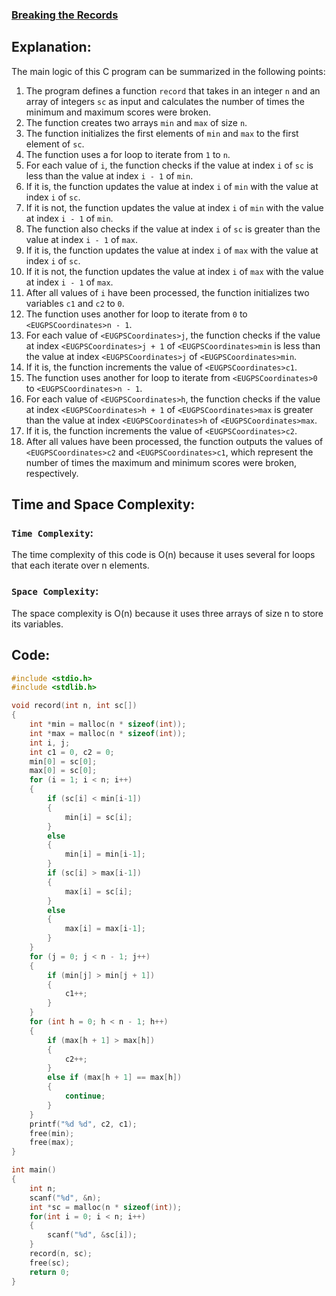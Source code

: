 ### [Breaking the Records](https://www.hackerrank.com/challenges/breaking-best-and-worst-records/problem)

## Explanation:
The main logic of this C program can be summarized in the following points:
1. The program defines a function `record` that takes in an integer `n` and an array of integers `sc` as input and calculates the number of times the minimum and maximum scores were broken.
2. The function creates two arrays `min` and `max` of size `n`.
3. The function initializes the first elements of `min` and `max` to the first element of `sc`.
4. The function uses a for loop to iterate from `1` to `n`.
5. For each value of `i`, the function checks if the value at index `i` of `sc` is less than the value at index `i - 1` of `min`.
6. If it is, the function updates the value at index `i` of `min` with the value at index `i` of `sc`.
7. If it is not, the function updates the value at index `i` of `min` with the value at index `i - 1` of `min`.
8. The function also checks if the value at index `i` of `sc` is greater than the value at index `i - 1` of `max`.
9. If it is, the function updates the value at index `i` of `max` with the value at index `i` of `sc`.
10. If it is not, the function updates the value at index `i` of `max` with the value at index `i - 1` of `max`.
11. After all values of `i` have been processed, the function initializes two variables `c1` and `c2` to `0`.
12. The function uses another for loop to iterate from `0` to `<EUGPSCoordinates>n - 1`.
13. For each value of `<EUGPSCoordinates>j`, the function checks if the value at index `<EUGPSCoordinates>j + 1` of `<EUGPSCoordinates>min` is less than the value at index `<EUGPSCoordinates>j` of `<EUGPSCoordinates>min`.
14. If it is, the function increments the value of `<EUGPSCoordinates>c1`.
15. The function uses another for loop to iterate from `<EUGPSCoordinates>0` to `<EUGPSCoordinates>n - 1`.
16. For each value of `<EUGPSCoordinates>h`, the function checks if the value at index `<EUGPSCoordinates>h + 1` of `<EUGPSCoordinates>max` is greater than the value at index `<EUGPSCoordinates>h` of `<EUGPSCoordinates>max`.
17. If it is, the function increments the value of `<EUGPSCoordinates>c2`.
18. After all values have been processed, the function outputs the values of `<EUGPSCoordinates>c2` and `<EUGPSCoordinates>c1`, which represent the number of times the maximum and minimum scores were broken, respectively.

 
## Time and Space Complexity:
### `Time Complexity`:
The time complexity of this code is O(n) because it uses several for loops that each iterate over n elements.

### `Space Complexity`:
The space complexity is O(n) because it uses three arrays of size n to store its variables.


## Code:
```c
#include <stdio.h>
#include <stdlib.h>

void record(int n, int sc[])
{
    int *min = malloc(n * sizeof(int));
    int *max = malloc(n * sizeof(int));
    int i, j;
    int c1 = 0, c2 = 0;
    min[0] = sc[0];
    max[0] = sc[0];
    for (i = 1; i < n; i++)
    {
        if (sc[i] < min[i-1])
        {
            min[i] = sc[i];
        }
        else
        {
            min[i] = min[i-1];
        }
        if (sc[i] > max[i-1])
        {
            max[i] = sc[i];
        }
        else
        {
            max[i] = max[i-1];
        }
    }
    for (j = 0; j < n - 1; j++)
    {
        if (min[j] > min[j + 1])
        {
            c1++;
        }
    }
    for (int h = 0; h < n - 1; h++)
    {
        if (max[h + 1] > max[h])
        {
            c2++;
        }
        else if (max[h + 1] == max[h])
        {
            continue;
        }
    }
    printf("%d %d", c2, c1);
    free(min);
    free(max);
}

int main()
{
    int n;
    scanf("%d", &n);
    int *sc = malloc(n * sizeof(int));
    for(int i = 0; i < n; i++)
    {
        scanf("%d", &sc[i]);
    }
    record(n, sc);
    free(sc);
    return 0;
}
```
